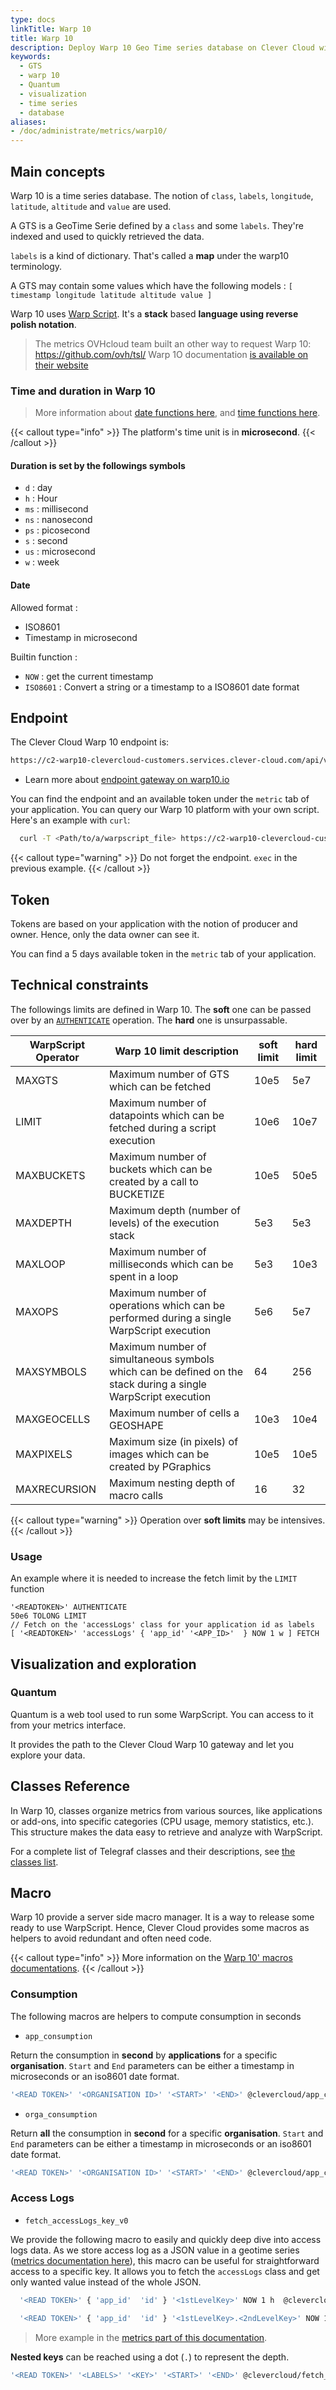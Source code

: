 ```yaml
---
type: docs
linkTitle: Warp 10
title: Warp 10
description: Deploy Warp 10 Geo Time series database on Clever Cloud with presentations, concepts, and implementation examples
keywords:
  - GTS
  - warp 10
  - Quantum
  - visualization
  - time series
  - database
aliases:
- /doc/administrate/metrics/warp10/
---
```


## Main concepts

Warp 10 is a time series database. The notion of `class`, `labels`, `longitude`, `latitude`, `altitude` and `value` are used.

A GTS is a GeoTime Serie defined by a `class` and some `labels`. They're indexed and used to quickly retrieved the data.

`labels` is a kind of dictionary. That's called a **map** under the warp10 terminology.

A GTS may contain some values which have the following models : `[ timestamp longitude latitude altitude value ]`

Warp 10 uses [Warp Script](https://www.warp10.io/content/03_Documentation/04_WarpScript). It's a **stack** based **language using reverse polish notation**.

> The metrics OVHcloud team built an other way to request Warp 10: <https://github.com/ovh/tsl/>
> Warp 1O documentation [is available on their website](https://www.warp10.io/doc/reference)

### Time and duration in Warp 10

> More information about [date functions here](https://www.warp10.io/tags/date), and [time functions here](https://www.warp10.io/tags/time).

{{< callout type="info" >}}
The platform's time unit is in **microsecond**.
{{< /callout >}}

#### Duration is set by the followings symbols

- `d` : day
- `h` : Hour
- `ms` : millisecond
- `ns` : nanosecond
- `ps` : picosecond
- `s` : second
- `us` : microsecond
- `w` : week

#### Date

Allowed format :

- ISO8601
- Timestamp in microsecond

Builtin function :

- `NOW` : get the current timestamp
- `ISO8601` : Convert a string or a timestamp to a ISO8601 date format

## Endpoint

The Clever Cloud Warp 10 endpoint is:

```html
https://c2-warp10-clevercloud-customers.services.clever-cloud.com/api/v0
```

- Learn more about [endpoint gateway on warp10.io](https://www.warp10.io/content/03_Documentation/03_Interacting_with_Warp_10/01_Introduction)

You can find the endpoint and an available token under the `metric` tab of your application. You can query our Warp 10 platform with your own script. Here's an example with `curl`:

```bash
  curl -T <Path/to/a/warpscript_file> https://c2-warp10-clevercloud-customers.services.clever-cloud.com/api/v0/exec
```

{{< callout type="warning" >}}
Do not forget the endpoint. `exec` in the previous example.
{{< /callout >}}

## Token

Tokens are based on your application with the notion of producer and owner. Hence, only the data owner can see it.

You can find a 5 days available token in the `metric` tab of your application.

## Technical constraints

The followings limits are defined in Warp 10. The **soft** one can be passed over by an [`AUTHENTICATE`](https://www.warp10.io/doc/AUTHENTICATE) operation. The **hard** one is unsurpassable.

| WarpScript Operator | Warp 10 limit description | soft limit | hard limit |
| ------------------- | ------------------------------------------------------------- | ---------- | ---------- |
| MAXGTS | Maximum number of GTS which can be fetched | 10e5 | 5e7 |
| LIMIT | Maximum number of datapoints which can be fetched during a script execution | 10e6 | 10e7 |
| MAXBUCKETS | Maximum number of buckets which can be created by a call to BUCKETIZE | 10e5 | 50e5 |
| MAXDEPTH | Maximum depth (number of levels) of the execution stack | 5e3 | 5e3 |
| MAXLOOP | Maximum number of milliseconds which can be spent in a loop | 5e3 | 10e3 |
| MAXOPS | Maximum number of operations which can be performed during a single WarpScript execution | 5e6 | 5e7 |
| MAXSYMBOLS | Maximum number of simultaneous symbols which can be defined on the stack during a single WarpScript execution | 64 | 256 |
| MAXGEOCELLS | Maximum number of cells a GEOSHAPE | 10e3 | 10e4 |
| MAXPIXELS | Maximum size (in pixels) of images which can be created by PGraphics | 10e5 | 10e5 |
| MAXRECURSION | Maximum nesting depth of macro calls | 16 | 32 |

{{< callout type="warning" >}}
Operation over **soft limits** may be intensives.
{{< /callout >}}

### Usage

An example where it is needed to increase the fetch limit by the `LIMIT` function

```warpscript
'<READTOKEN>' AUTHENTICATE
50e6 TOLONG LIMIT
// Fetch on the 'accessLogs' class for your application id as labels
[ '<READTOKEN>' 'accessLogs' { 'app_id' '<APP_ID>'  } NOW 1 w ] FETCH
```

## Visualization and exploration

### Quantum

Quantum is a web tool used to run some WarpScript. You can access to it from your metrics interface.

It provides the path to the Clever Cloud Warp 10 gateway and let you explore your data.

## Classes Reference

In Warp 10, classes organize metrics from various sources, like applications or add-ons, into specific categories (CPU usage, memory statistics, etc.). This structure makes the data easy to retrieve and analyze with WarpScript. 

For a complete list of Telegraf classes and their descriptions, see [the classes list](/developers/doc/metrics/#classes).

## Macro

Warp 10 provide a server side macro manager. It is a way to release some ready to use WarpScript. Hence, Clever Cloud provides some macros as helpers to avoid redundant and often need code.

{{< callout type="info" >}}
More information on the [Warp 10' macros documentations](https://www.warp10.io/content/03_Documentation/07_Extending_Warp_10/01_Server_side_macros).
{{< /callout >}}

### Consumption

The following macros are helpers to compute consumption in seconds

- `app_consumption`

Return the consumption in **second** by **applications** for a specific **organisation**.
`Start` and `End` parameters can be either a timestamp in microseconds or an iso8601 date format.

```bash
'<READ TOKEN>' '<ORGANISATION ID>' '<START>' '<END>' @clevercloud/app_consumption
```

- `orga_consumption`

Return **all** the consumption in **second** for a specific **organisation**. `Start` and `End` parameters
can be either a timestamp in microseconds or an iso8601 date format.

```bash
'<READ TOKEN>' '<ORGANISATION ID>' '<START>' '<END>' @clevercloud/app_consumption
```

### Access Logs

- `fetch_accessLogs_key_v0`

We provide the following macro to easily and quickly deep dive into access logs data. As we store access log as a JSON value in a geotime series ([metrics documentation here](/developers/doc/metrics#access-logs-metrics)), this macro can be useful for straightforward access to a specific key. It allows you to fetch the `accessLogs` class and get only wanted value instead of the whole JSON.

```bash
  '<READ TOKEN>' { 'app_id'  'id' } '<1stLevelKey>' NOW 1 h  @clevercloud/fetch_accessLogs_key_v0
```

```bash
  '<READ TOKEN>' { 'app_id'  'id' } '<1stLevelKey>.<2ndLevelKey>' NOW 10 m  @clevercloud/fetch_accessLogs_key_v0
```

> More example in the [metrics part of this documentation](/developers/doc/metrics#access-logs-metrics).

**Nested keys** can be reached using a dot (`.`) to represent the depth.

```bash
'<READ TOKEN>' '<LABELS>' '<KEY>' '<START>' '<END>' @clevercloud/fetch_accessLogs_key_v0
```

